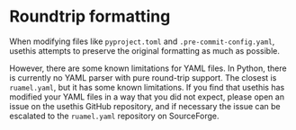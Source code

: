 # Roundtrip formatting

When modifying files like `pyproject.toml` and `.pre-commit-config.yaml`, usethis
attempts to preserve the original formatting as much as possible.

However, there are some known limitations for YAML files. In Python, there is currently
no YAML parser with pure round-trip support. The closest is `ruamel.yaml`, but it has
some known limitations. If you find that usethis has modified your YAML files in a way
that you did not expect, please open an issue on the usethis GitHub repository, and
if necessary the issue can be escalated to the `ruamel.yaml` repository on SourceForge.
